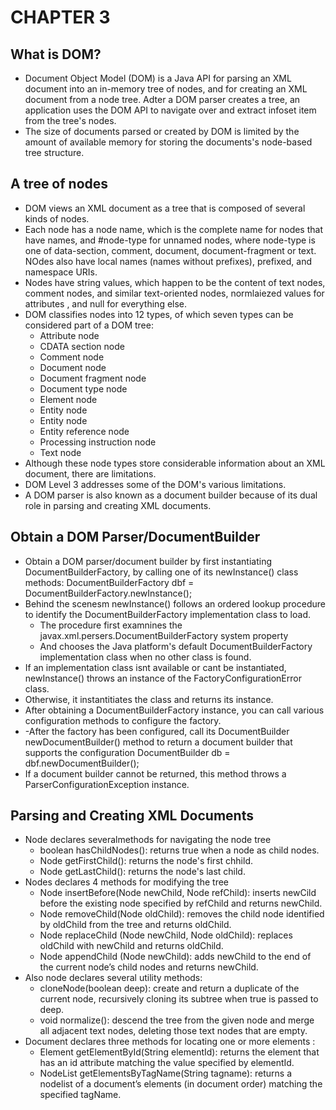 # CHAPTER 3
## What is DOM?
- Document Object Model (DOM) is a Java API for parsing an XML document into an in-memory tree of nodes, and for creating an XML document from a node tree. Adter a DOM parser creates a tree, an application uses the DOM API to navigate over and extract infoset item from the tree's nodes.
- The size of documents parsed or created by DOM is limited by the amount of available memory for storing the documents's node-based tree structure.
## A tree of nodes
- DOM views an XML document as a tree that is composed of several kinds of nodes.
- Each node has a node name, which is the complete name for nodes that have names, and #node-type for unnamed nodes, where node-type is one of data-section, comment, document, document-fragment or text. NOdes also have local names (names without prefixes), prefixed, and namespace URIs. 
- Nodes have string values, which happen to be the content of text nodes, comment nodes, and similar text-oriented nodes, normlaiezed values for attributes , and null for everything else.
- DOM classifies nodes into 12 types, of which seven types can be considered part of a DOM tree:
  - Attribute node
  - CDATA section node
  - Comment node
  - Document node
  - Document fragment node
  - Document type node
  - Element node
  - Entity node
  - Entity node
  - Entity reference node
  - Processing instruction node
  - Text node
- Although these node types store considerable information about an XML document, there are limitations.
- DOM Level 3 addresses some of the DOM's various limitations.
- A DOM parser is also known as a document builder because of its dual role in parsing and creating XML documents.
## Obtain a DOM Parser/DocumentBuilder
- Obtain a DOM parser/document builder by first instantiating DocumentBuilderFactory, by calling one of its newInstance() class methods:
                  DocumentBuilderFactory dbf = DocumentBuilderFactory.newInstance();
- Behind the scenesm newInstance() follows an ordered lookup procedure to identify the DocumentBuilderFactory implementation class to load.
  - The procedure first examnines the javax.xml.persers.DocumentBuilderFactory system property
  - And chooses the Java platform's default DocumentBuilderFactory implementation class when no other class is found.
- If an implementation class isnt available or cant be instantiated, newInstance() throws an instance of the FactoryConfigurationError class.
- Otherwise, it instantitiates the class and returns its instance.
- After obtaining a DocumentBuilderFactory instance, you can call various configuration methods to configure the factory.
- -After the factory has been configured, call its DocumentBuilder newDocumentBuilder() method to return a document builder that supports the configuration
                  DocumentBuilder db = dbf.newDocumentBuilder();
- If a document builder cannot be returned, this method throws a ParserConfigurationException instance.
## Parsing and Creating XML Documents
- Node declares severalmethods for navigating the node tree
  - boolean hasChildNodes(): returns true when a node as child nodes.
  - Node getFirstChild(): returns the node's first chhild.
  - Node getLastChild(): returns the node's last child.
- Nodes declares 4 methods for modifying the tree
  - Node insertBefore(Node newChild, Node refChild): inserts newCild before the existing node specified by refChild and returns newChild.
  - Node removeChild(Node oldChild): removes the child node identified by oldChild from the tree and returns oldChild.
  - Node replaceChild (Node newChild, Node oldChild): replaces oldChild with newChild and returns oldChild.
  - Node appendChild (Node newChild): adds newChild to the end of the current node’s child nodes and returns newChild.
- Also node declares several utility methods: 
  - cloneNode(boolean deep): create and return a duplicate of the current node, recursively cloning its subtree when true is passed to deep.
  - void normalize(): descend the tree from the given node and merge all adjacent text nodes, deleting those text nodes that are empty.
- Document declares three methods for locating one or more elements :
  - Element getElementById(String elementId): returns the element that has an id attribute matching the value specified by elementId. 
  - NodeList getElementsByTagName(String tagname): returns a nodelist of a document’s elements (in document order) matching the specified tagName.
  
  

